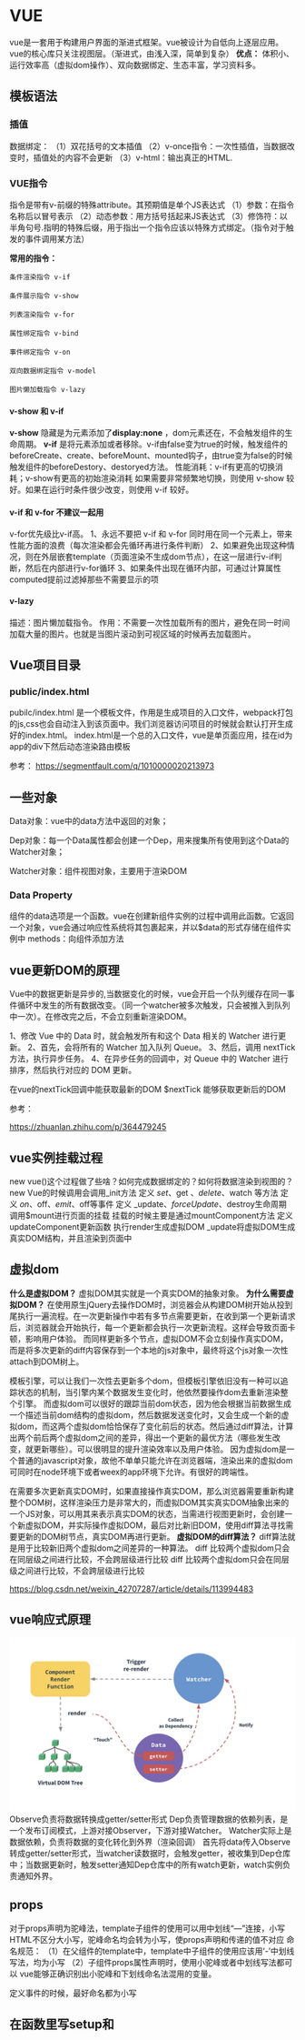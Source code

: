 # VUE
vue是一套用于构建用户界面的渐进式框架。vue被设计为自低向上逐层应用。vue的核心库只关注视图层。（渐进式，由浅入深，简单到复杂）
**优点：** 体积小、运行效率高（虚拟dom操作）、双向数据绑定、生态丰富，学习资料多。
## 模板语法
### 插值
数据绑定：
（1）双花括号的文本插值
（2）v-once指令：一次性插值，当数据改变时，插值处的内容不会更新
（3）v-html：输出真正的HTML.

### VUE指令

指令是带有v-前缀的特殊attribute。其预期值是单个JS表达式
（1）参数：在指令名称后以冒号表示
（2）动态参数：用方括号括起来JS表达式
（3）修饰符：以半角句号.指明的特殊后缀，用于指出一个指令应该以特殊方式绑定。（指令对于触发的事件调用某方法）

**常用的指令：**

    条件渲染指令 v-if

    条件展示指令 v-show

    列表渲染指令 v-for

    属性绑定指令 v-bind

    事件绑定指令 v-on

    双向数据绑定指令 v-model

    图片懒加载指令 v-lazy


#### v-show 和 v-if

**v-show** 隐藏是为元素添加了**display:none** ，dom元素还在，不会触发组件的生命周期。
**v-if** 是将元素添加或者移除。v-if由false变为true的时候，触发组件的beforeCreate、create、beforeMount、mounted钩子，由true变为false的时候触发组件的beforeDestory、destoryed方法。
性能消耗：v-if有更高的切换消耗；v-show有更高的初始渲染消耗
如果需要非常频繁地切换，则使用 v-show 较好。如果在运行时条件很少改变，则使用 v-if 较好。
#### v-if 和 v-for 不建议一起用
v-for优先级比v-if高。
1、永远不要把 v-if 和 v-for 同时用在同一个元素上，带来性能方面的浪费（每次渲染都会先循环再进行条件判断）
2、如果避免出现这种情况，则在外层嵌套template（页面渲染不生成dom节点），在这一层进行v-if判断，然后在内部进行v-for循环
3、如果条件出现在循环内部，可通过计算属性computed提前过滤掉那些不需要显示的项

#### v-lazy 
描述：图片懒加载指令。
作用：不需要一次性加载所有的图片，避免在同一时间加载大量的图片。也就是当图片滚动到可视区域的时候再去加载图片。
## Vue项目目录
### public/index.html
pubilc/index.html 是一个模板文件，作用是生成项目的入口文件，webpack打包的js,css也会自动注入到该页面中。我们浏览器访问项目的时候就会默认打开生成好的index.html。
index.html是一个总的入口文件，vue是单页面应用，挂在id为app的div下然后动态渲染路由模板

参考：
 <https://segmentfault.com/q/1010000020213973> 


## 一些对象
Data对象：vue中的data方法中返回的对象；

Dep对象：每一个Data属性都会创建一个Dep，用来搜集所有使用到这个Data的Watcher对象；

Watcher对象：组件视图对象，主要用于渲染DOM

### Data Property
组件的data选项是一个函数。vue在创建新组件实例的过程中调用此函数。它返回一个对象，vue会通过响应性系统将其包裹起来，并以$data的形式存储在组件实例中
methods：向组件添加方法

 
## vue更新DOM的原理
Vue中的数据更新是异步的,当数据变化的时候，vue会开启一个队列缓存在同一事件循环中发生的所有数据改变。（同一个watcher被多次触发，只会被推入到队列中一次）。在修改完之后，不会立刻重新渲染DOM。


1、修改 Vue 中的 Data 时，就会触发所有和这个 Data 相关的 Watcher 进行更新。
2、首先，会将所有的 Watcher 加入队列 Queue。
3、然后，调用 nextTick 方法，执行异步任务。
4、在异步任务的回调中，对 Queue 中的 Watcher 进行排序，然后执行对应的 DOM 更新。

在vue的nextTick回调中能获取最新的DOM
$nextTick 能够获取更新后的DOM

参考：

<https://zhuanlan.zhihu.com/p/364479245>

## vue实例挂载过程
new vue()这个过程做了些啥？如何完成数据绑定的？如何将数据渲染到视图的？
new Vue的时候调用会调用_init方法
定义 $set、$get 、$delete、$watch 等方法
定义 $on、$off、$emit、$off等事件
定义 _update、$forceUpdate、$destroy生命周期
调用$mount进行页面的挂载
挂载的时候主要是通过mountComponent方法
定义updateComponent更新函数
执行render生成虚拟DOM
_update将虚拟DOM生成真实DOM结构，并且渲染到页面中

## 虚拟dom
**什么是虚拟DOM？**
虚拟DOM其实就是一个真实DOM的抽象对象。
**为什么需要虚拟DOM？**
在使用原生jQuery去操作DOM时，浏览器会从构建DOM树开始从投到尾执行一遍流程。在一次更新操作中若有多节点需要更新，在收到第一个更新请求后，浏览器就会开始执行，每一个更新都会执行一次更新流程。这样会导致页面卡顿，影响用户体验。
而同样更新多个节点，虚拟DOM不会立刻操作真实DOM，而是将多次更新的diff内容保存到一个本地的js对象中，最终将这个js对象一次性attach到DOM树上。


模板引擎，可以让我们一次性去更新多个dom，但模板引擎依旧没有一种可以追踪状态的机制，当引擎内某个数据发生变化时，他依然要操作dom去重新渲染整个引擎。
而虚拟dom可以很好的跟踪当前dom状态，因为他会根据当前数据生成一个描述当前dom结构的虚拟dom，然后数据发送变化时，又会生成一个新的虚拟dom，而这两个虚拟dom恰恰保存了变化前后的状态。然后通过diff算法，计算出两个前后两个虚拟dom之间的差异，得出一个更新的最优方法（哪些发生改变，就更新哪些）。可以很明显的提升渲染效率以及用户体验。
因为虚拟dom是一个普通的javascript对象，故他不单单只能允许在浏览器端，渲染出来的虚拟dom可同时在node环境下或者weex的app环境下允许。有很好的跨端性。

在需要多次更新真实DOM时，如果直接操作真实DOM，那么浏览器需要重新构建整个DOM树，这样渲染压力是非常大的，而虚拟DOM其实真实DOM抽象出来的一个JS对象，可以用其来表示真实DOM的状态，当需进行视图更新时，会创建一个新虚拟DOM，并实际操作虚拟DOM，最后对比新旧DOM，使用diff算法寻找需要更新的DOM树节点，真实DOM再进行更新。
**虚拟DOM的diff算法？**
diff算法就是用于比较新旧两个虚拟dom之间差异的一种算法。
diff 比较两个虚拟dom只会在同层级之间进行比较，不会跨层级进行比较
diff 比较两个虚拟dom只会在同层级之间进行比较，不会跨层级进行比较

https://blog.csdn.net/weixin_42707287/article/details/113994483

## vue响应式原理
<img src='../img/vue响应式原理.jpg'/>
Observe负责将数据转换成getter/setter形式
Dep负责管理数据的依赖列表，是一个发布订阅模式，上游对接Observer，下游对接Watcher。
Watcher实际上是数据依赖，负责将数据的变化转化到外界（渲染回调）
首先将data传入Observe转成getter/setter形式，当watcher读数据时，会触发getter，被收集到Dep仓库中；当数据更新时，触发setter通知Dep仓库中的所有watch更新，watch实例负责通知外界。


## props

对于props声明为驼峰法，template子组件的使用可以用中划线“—”连接，小写HTML不区分大小写，驼峰命名均会转为小写，使props声明和传递的值不对应
命名规范：
（1）在父组件的template中，template中子组件的使用应该用‘-’中划线写法，均为小写
（2）子组件props属性声明时，使用小驼峰或者中划线写法都可以
vue能够正确识别出小驼峰和下划线命名法混用的变量。

定义事件的时候，最好命名都为小写


## 在函数里写setup和<script setup lang='ts'>
Vue3执行时机，setup是在beforeCreate之后，created之前执行的。


参考：
<https://juejin.cn/post/7052531217333223437>

<https://juejin.cn/post/7031565983269519367#heading-7>







## router
### 路由懒加载？


## vue生命周期
vue实例在被创建时都要经历一系列初始化过程：设置数据监听、编译模板、将实例挂载到DOM并在数据变化时更新DOM等

周期：开始创建->初始化数据->编译模板->挂载Dom->渲染、更新->渲染、卸载
组件创建阶段
①beforeCreate：实例化被完全创建出来之前，这时data和method都没有初始化，不可以调用他们。
②create：这时data和method都已经完成了初始化。在模板渲染成HTML之前调用，即通常初始化某些属性值，然后再渲染成视图。
③beforeMount：模板在内存中已编辑但尚未渲染到页面中
④Mount：实现创建期间的最后一个生命周期函数。mount不返回应用本身，相反，它返回的是根组件实例。
组件运行阶段：在模板渲染成HTML后调用，通常是初始化页面完成后，再对HTML的dom节点进行一些需要的操作。
⑤beforeUpdata：这是再组件运行阶段的钩子，这时页面中的数据显示的是旧数据，但是组件中的data是最新的，页面和data还没有完成同步。
⑥update：data和页面完成同步。data和页面都是最新。
组件销毁阶段：
⑦beforeDestory：还没有真正执行销毁过程，过滤器等都还可用。
⑧Destory：组价已销毁，数据、过滤器、函数等都不可用了
Keep-alive 独有的生命周期：activated和deactivated的。用keep-alive包裹的组件在切换时不会进行销毁，二十缓存到内存中并执行deactivated钩子函数，命中缓存渲染后会执行activated钩子函数。
Keep-alive是vue中的内置组件，能在组件切换过程中将状态保留在内存中，防止重复渲染DOM
使用原则：当我们在某些场景下不需要让页面重新加载时，我们可以使用keepalive


### 数据请求在created和mouted的区别
created是在组件实例一旦创建完成的时候立刻调用，这时候页面dom节点并未生成；mounted是在页面dom节点渲染完毕之后就立刻执行的。触发时机上created是比mounted要更早的，两者的相同点：都能拿到实例对象的属性和方法。 讨论这个问题本质就是触发的时机，放在mounted中的请求有可能导致页面闪动（因为此时页面dom结构已经生成），但如果在页面加载前完成请求，则不会出现此情况。建议对页面内容的改动放在created生命周期当中。
## 事件总线event bus

父子组件通信：父组件通过props向下传数据给子组件，当子组件有事情要告诉父组件时会通过$emit事件告诉父组件。
当两个页面没有任何引入和被引入关系时，该如何通信？
答：如果应用程序不需要类似vuex这样的库来处理组件之间的数据通信，可以考虑使用事件总线来通信
如何使用事件总线？？
①初始化--首先需要创建事件总线并将其导出，以便其他模块可以使用或者监听它。

## 组件通讯
### 父组件向子组件传值
props：父组件向子组件传值。
父组件使用v-bind绑定要传递给子组件的数据。
子组件通过props接受父组件传递下来的值。


父子组件通信：B组件引入到A组件里渲染，A为父，B为子。
B组件的一些数据需要从A组件拿，B组件有时也要告知A组件一些数据变化情况。B是直接挂载在A下的。

### 子组件向父组件传值

$emit 绑定一个自定义事件，当这个事件被执行的时候就会将值传递给父组件，而父组件通过v-on监听并接受参数。

Vue 跨组件通信方式
①A（父）通过prop向B（子）传值（可包含父级定义好的函数）
②B（子）通过emit向A（父）触发父组件事件执行
（1）下发props
下发过程实在A里完成的，父组件在向子组件下发props之前，需要导入子组件并启用它作为自身的模板，然后在setup里处理好数据，return给template
然后在A这边拿到return出来的数据，把要传递的数据通过属性的方式绑定在template的组件标签上
注：在prop在template统一采用短横线分隔命名，但采用驼峰也是可以正确拿到值。
（2）接收props
在B中完成，在script部分，子组件通过与setup同级的props来接收数据。
带有类型限制的props：（TS）
推荐的方式是把props定义为一个对象，以对象形式列出prop
注：和ts类型定义不同，props里的类型，首字母需要大写
（3）使用props，在vue2中通过this来使用父组件传下来的prop，在vue3中通过给setup添加一个参进行操作setup（props）{}
注：prop只读，不允许被修改，如果在B中没有定义，但父组件那边非要传过来，是不会拿到的，且控制台没有警告信息
（4）传递非prop的Attribute
在父组件，除了可以给子组件绑定props，还可以根据实际需要去绑定一些特殊的属性。
例：给子组件设置class、id或者data-XXX之类的 自定义属性，如果子组件的template只有一个根节点，这些属性默认自动继承，并渲染在node节点上。
可以在child.vue配置inheritAttrs为false，来屏蔽这些自定义属性的渲染
（5）获取非prop的attribute
在子组件里，通过setup的第二个参数context里的attrs来获取到这些属性
（6）绑定emits
子组件如果需要向父组件告知数据更新，或执行某些函数时，是通过emits来进行的
动态绑定props是用：，绑定emit是用
emits可以是数组/对象
子组件将自定义向上级透传的方式

reactive是vue中提供的实现响应式数据的方法
它的参数必须为对象（json/arr）
如果给reactive传递了其它对象，默认情况下，修改对象，无法实现界面的数据绑定更新
如果需要更新，需要进行重新赋值。（即不允许直接操作数据，需要方格新的数据来替代原数据）




### 父子组件和非父子组件之间通信

eventBus事件总线（$emit/$on)

（1）创建事件中心管理组件之间的通信

### Injecthe provide
作用：用于父组件向子孙组件传递数据
使用方法：provide在父组件中返回要传递给下级的数据
inject在需要使用这个数据的子辈组件或孙辈等下级组件中注入数据。










总结：
    组件间共享数据方式：
    父向子传值：v-bind属性绑定
    子向父传值：v-on 事件绑定
    兄弟间共享数据：EventBus   （$on接收数据的那个组件；$emit发送数据的那个组件）


## vue3动态组件的使用

 组件：在vue中，一个组件本质上是一个拥有预定义选项的一个vue实例。

 <component :is="componentName"></component>
is的值是哪个组件的名称，就显示哪个组件

<template>保留页面加载时隐藏的内容
如果有一些需要重复使用的HTML代码，则可以使用<temlate>代码


## Vue中全局组件的注册使用
我们经常会在利用Vue开发的项目中，多次重复使用某一段代码结构，这就需要我们把它封装成公共组件，注册在全局进行多次复用。

参考：
<https://blog.csdn.net/weixin_57246557/article/details/119764169>


## $用来区分用户定义的property和vue实例暴露的实例与方法？？

vue中的$符号：
在vue所有实例中都可用的属性的一个简单约定，这样做会避免和已定义的数据、方法、计算属性产生冲突
（便于与用户自己定义的属性区分开来）
## 计算属性computed和侦听器watch
计算属性
定义：要用的属性不存在，要通过已有属性计算得来
原理：底层借助了object.defineproperty方法提供的getter和setter
计算属性没有正在的值每次都是通过计算得出的。
计算属性computed：已知属性进行计算得到的一个属性
计算属性定义：get()，当有人读取计算属性时，get就会被调用，返回值就是计算属性值 
Get()调用：初次读取计算属性时，所依赖的数据发生变化时
Set()调用：当计算属性被修改时
计算属性与方法
计算属性内部有缓存机制，效率更高，调试方便
如果计算属性要被修改，必须写set函数去响应修改，且set中要引起依赖属性的变化
模板初衷是用于简单运算。在模板中放入太多的逻辑会让模板过重且难以维护。
对于任何包含响应式数据的复杂逻辑，应使用计算属性
计算属性简写：
直接把计算属性写成一个function。当只有get没有set时才能简写
计算属性缓存compute
计算属性是基于它们的响应依赖关系缓存的。
侦听器（监视）
watch：
handler函数，计算属性或者属性被修改时调用。有newValue和oldValue
Immednate:初始化的时候让handle调用一下
监视属性必须存在才能监视

侦听器：当需要在数据变化时执行异步或开销较大的操作时
侦听属性：有一些数据需要随着其它数据变动而变动时
一个通用的方式来观察和响应当前活动的实例上的数据变动=>侦听属性
当模板中没有到已有属性和计算属性时。
深度监视：

## 绑定class/class与style绑定
绑定class样式：
（1）字符串写法。适用于，样式名不确定，需要动态绑定
（2）数组写法。要绑定的样式，个数不确定，名字也不确定
关于前端token校验，需要优化下，说下思路
1.额外开发一个login页面（不需要UI），该页面用于模拟登录获取token，默认会进入该页面，登录成功后自动跳转到home页面，同时将token存储到localstorage和vuex中。
2.在路由处增加拦截，当路由为login页面时，直接进入即可，其他页面需要判断token是否存在，如果不存在则跳转回登录页面，然后重复1步骤。
3.在axios封装js中，请求拦截将本地存储中的token设置在请求头中
4.在axios封装中，当后端返回状态码为202时，清空本地存储和vuex中的token，并跳转回登录页面，重复1步骤

## import和@import的区别及使用场景
import：script中的import是js语法，是在js中去引用css文件
ES6模块化规范：默认导入语法import接收名称from”模块标识符“
@import：style中的@import是stylus的语法，是在css中引用css文件。

## ref、toRef、toRefs
This.$refs是一个对象，持有当前组件中注册过ref特性的所有DOM元素和子组件实例
ref获取本页的dom元素，还可以拿到子组件中的data，调用子组件中的方法.
### toRef和toRefs的区别
Ref用于创建一个响应式数据，如果用ref函数将某个对象中的属性变成响应式数据，修改响应式数据是不会影响到原始数据。（ref的本质是拷贝，而不是引用）
toRef也可以创建一个响应式数据。如果使用toref将某个对象中的属性变成响应式数据，修改响应式数据会影响到原始数据。注意：如果修改通过toRef创建的响应式数据，并不会触发UI界面的更新（toRef的本质是引用，于原始数据有关联）
toRef接受一个对象作为参数，它会遍历对象身上的所有属性，然后挨个调用toref执行
toRef 转换响应式对象中某个属性为单独响应式数据，并且值是关联

toRefs转换响应式对象中所有属性为单个响应式对象，数据对象为普通对象，且值是关联的。
使用toRef或toRefs，就能实现mapState、mapGetters效果

参考：
 <https://blog.csdn.net/weixin_41364246/article/details/117572374> 

 ## vue状态管理
 vue应用中响应式data对象的实际来源：当访问数据对象时，一个组件实例只是简单的代理访问。
如果有一处需要被多个实例间共享的状态，可以使用以恶个reactive方法让对象作为响应式对象。

vuex专门为vue.js应用程序开发的状态管理模式。
采用集中式存储广利应用的所有组件的状态，并以相应的规则保证状态以一种可预测的方式发生改变
vuex是实现组件全局状态（数据）管理的一种机制，可以方便的实现组件之间的数据共享
存储在vuex中的数据都是响应式的，能够实时保持数据与页面的同步
适合存储到vuex中的数据：一般情况下只有组件之间才共享数据，才有必要存储到vuex中，对于组件中的私有数据，依旧存储在组件自身的data中即可。

## vue中this的替代方案

Vue3执行时机，setup是在beforeCreate之后，created之前执行的。
setup再生命周期beforecreate和created前执行，此时vue对象还没有创建，因此无法使用我们在vue2.X中常使用的this
解决办法是vue中的getCurrentInstance方法返回了cts和proxy，可以使用proxy进行替代
 getCurrentInstance获取当前组件的实例
cts或proxy属性获得当前上下文
Vue+ts会出现问题
<img src='../img/vue+ts出现的this相关问题.png'/>
解决办法：
参考：<https://cn.bing.com/search?q=%E7%B1%BB%E5%9E%8B%E2%80%9CComponentInternalInstance+%7C+null%E2%80%9D%E4%B8%8A%E4%B8%8D%E5%AD%98%E5%9C%A8%E5%B1%9E%E6%80%A7%E2%80%9Cproxy%E2%80%9D&qs=n&form=QBRE&sp=-1&pq=%E7%B1%BB%E5%9E%8B%E2%80%9Ccomponentinternalinstance+%7C+null%E2%80%9D%E4%B8%8A%E4%B8%8D%E5%AD%98%E5%9C%A8%E5%B1%9E%E6%80%A7%E2%80%9Cproxy%E2%80%9D&sc=0-49&sk=&cvid=CC9CFD0BECF14DC3AD8FB6E69F339C75>


## Mixins
在组件开发过程中，常会遇到一些具有相同逻辑和功能的组件。如果每个组件各写一头方法回导致代码冗余。后期更改是时候也要一个个修改，浪费事件
mixins将这些多个相同的逻辑抽离出来，各个组件只需要引用mixins就能实现一次写代码，多组件受益的效果
Mixins使用
（1）用一个文件将将vue的script部分抽离出来
（2）需要时在组件中引入即可
特性：
（1）mixins中的生命周期会与引入mixin的组件的生命周期整合在一起调用
（2）组件中的data\methods\filter会覆盖mixins中同名的
（3）不同mixins里面的同名方法会按引进顺序，最后的覆盖前面的同名方法
缺点：
（1）变量的来源不明确
（2）多个mixins的生命周期会融合到一起运行，但是同名属性、同名方法无法融合，可能会导致冲突
（3）mixins和组件可能出现多对多的关系，复杂度较高
vue3中使用Composition API进行类似于react hook式的函数式组件开发，替代了mixinx，能更好的进行逻辑代码提取及复用，其思想是将功能定义为从setup函数返回的变量，而不是像vue2中将功能定义为对象属性。
Vue2的mixins和vue3的mixins ??? (vue3基础笔记未完成)


## 路由router

path路径，name路径别名
path是路径，还可以有耳机路径，如path：‘：/sysem/setting’
name无二级，相当于给path去一个别名方便记住


router之fullpath
路由跳转其实具有刷新功能
fullpath能缓存路由跳转后面携带的参数（刷新后依旧存在）
而path不能缓存跳转后携带的参数。故path能在只有两层数据结构的移动端起作用


$router 路由操作对象，只写对象，push(),replace(),go()
$route 路由信息，对象，只读对象
path和name跳转方式，都可以用query传参
而path方式，params传参会被忽略，只能用name
直白的说，query相当于get请求页面跳转时，可在地址栏看到请求参数，而params相当于post，参数不会在地址栏显示。


前置路由和后置路由
    前置路由：
    router.beforeEach((to, from, next) => { 
    // to:要去哪个页面
    // from:从哪里来
    // next:它是一个函数。
    // 如果直接放行 next() 
    // 如果要跳到其它页 next(其它页) })

v-loading使用
集成vuex
在vue3 中使用pinia数据存储工具
它具有轻量化、体量小的特点
但是不可以实现时间旅行
Npm I-D pinia@next



登录页面
首先是要有输入用户名和登录密码的
那么引入element-ui
注意vue2和vue3所使用的也有所不同
Vue3中使用element-plus

需要配置eslint
需要配置sass
需要配置svg


## 数据劫持
